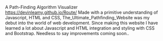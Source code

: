 A Path-Finding Algorithm Visualizer <br/>
https://devinleamy.github.io/Route/
Made with a primitive understanding of Javascript, HTML and CSS, The_Ultimate_Pathfinding_Website was my debut into the world of web development. Since making this website I have learned a lot about Javascript and HTML integration and styling with CSS and Bootstrap. Needless to say improvements coming soon..
